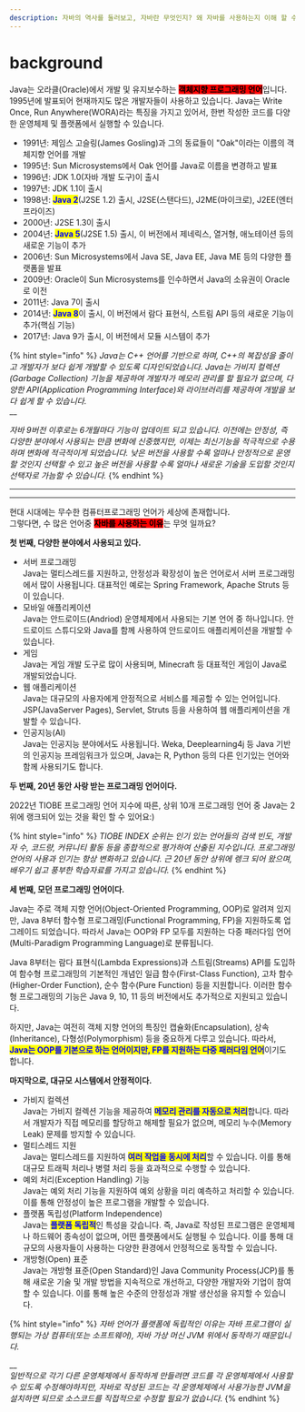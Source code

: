 ```yaml
---
description: 자바의 역사를 둘러보고, 자바란 무엇인지? 왜 자바를 사용하는지 이해 할 수 있습니다:)
---
```


# background

Java는 오라클(Oracle)에서 개발 및 유지보수하는 <mark style="background-color:red;">**객체지향 프로그래밍 언어**</mark>입니다. 1995년에 발표되어 현재까지도 많은 개발자들이 사용하고 있습니다. Java는 Write Once, Run Anywhere(WORA)라는 특징을 가지고 있어서, 한번 작성한 코드를 다양한 운영체제 및 플랫폼에서 실행할 수 있습니다.



* 1991년: 제임스 고슬링(James Gosling)과 그의 동료들이 "Oak"이라는 이름의 객체지향 언어를 개발
* 1995년: Sun Microsystems에서 Oak 언어를 Java로 이름을 변경하고 발표
* 1996년: JDK 1.0(자바 개발 도구)이 출시
* 1997년: JDK 1.1이 출시
* 1998년: <mark style="color:blue;">**Java 2**</mark>(J2SE 1.2) 출시, J2SE(스탠다드), J2ME(마이크로), J2EE(엔터프라이즈)
* 2000년: J2SE 1.3이 출시
* 2004년: <mark style="color:blue;">**Java 5**</mark>(J2SE 1.5) 출시, 이 버전에서 제네릭스, 열거형, 애노테이션 등의 새로운 기능이 추가
* 2006년: Sun Microsystems에서 Java SE, Java EE, Java ME 등의 다양한 플랫폼을 발표
* 2009년: Oracle이 Sun Microsystems를 인수하면서 Java의 소유권이 Oracle로 이전
* 2011년: Java 7이 출시
* 2014년: <mark style="color:blue;">**Java 8**</mark>이 출시, 이 버전에서 람다 표현식, 스트림 API 등의 새로운 기능이 추가(핵심 기능)
* 2017년: Java 9가 출시, 이 버전에서 모듈 시스템이 추가

{% hint style="info" %}
_Java는 C++ 언어를 기반으로 하며, C++의 복잡성을 줄이고 개발자가 보다 쉽게 개발할 수 있도록 디자인되었습니다. Java는 가비지 컬렉션(Garbage Collection) 기능을 제공하여 개발자가 메모리 관리를 할 필요가 없으며, 다양한 API(Application Programming Interface)와 라이브러리를 제공하여 개발을 보다 쉽게 할 수 있습니다._\
__

_자바 9버전 이후로는 6개월마다 기능이 업데이트 되고 있습니다. 이전에는 안정성, 즉 다양한 분야에서 사용되는 만큼 변화에 신중했지만, 이제는 최신기능을 적극적으로 수용하며 변화에 적극적이게 되었습니다. 낮은 버전을 사용할 수록 얼마나 안정적으로 운영할 것인지 선택할 수 있고 높은 버전을 사용할 수록 얼마나 새로운 기술을 도입할 것인지 선택자로 가늠할 수 있습니다._
{% endhint %}

****

****

현대 시대에는 무수한 컴퓨터프로그래밍 언어가 세상에 존재합니다. \
그렇다면, 수 많은 언어중 <mark style="background-color:red;">**자바를 사용하는 이유**</mark>는 무엇 일까요?





**첫 번째, 다양한 분야에서 사용되고 있다.**

* 서버 프로그래밍\
  Java는 멀티스레드를 지원하고, 안정성과 확장성이 높은 언어로서 서버 프로그래밍에서 많이 사용됩니다. 대표적인 예로는 Spring Framework, Apache Struts 등이 있습니다.
* 모바일 애플리케이션\
  Java는 안드로이드(Andriod) 운영체제에서 사용되는 기본 언어 중 하나입니다. 안드로이드 스튜디오와 Java를 함께 사용하여 안드로이드 애플리케이션을 개발할 수 있습니다.
* 게임\
  Java는 게임 개발 도구로 많이 사용되며, Minecraft 등 대표적인 게임이 Java로 개발되었습니다.
* 웹 애플리케이션\
  Java는 대규모의 사용자에게 안정적으로 서비스를 제공할 수 있는 언어입니다. JSP(JavaServer Pages), Servlet, Struts 등을 사용하여 웹 애플리케이션을 개발할 수 있습니다.
* 인공지능(AI)\
  Java는 인공지능 분야에서도 사용됩니다. Weka, Deeplearning4j 등 Java 기반의 인공지능 프레임워크가 있으며, Java는 R, Python 등의 다른 인기있는 언어와 함께 사용되기도 합니다.





**두 번째, 20년 동안 사랑 받는 프로그래밍 언어이다.**

2022년 TIOBE 프로그래밍 언어 지수에 따른, 상위 10개 프로그래밍 언어 중 Java는 2위에 랭크되어 있는 것을 확인 할 수 있어요:)

{% hint style="info" %}
_TIOBE INDEX 순위는 인기 있는 언어들의 검색 빈도, 개발자 수, 코드량, 커뮤니티 활동 등을 종합적으로 평가하여 산출된 지수입니다. 프로그래밍 언어의 사용과 인기는 항상 변화하고 있습니다. 근 20년 동안 상위에 렝크 되어 왔으며, 배우기 쉽고 풍부한 학습자료를 가지고 있습니다._
{% endhint %}





**세 번째, 모던 프로그래밍 언어이다.**

Java는 주로 객체 지향 언어(Object-Oriented Programming, OOP)로 알려져 있지만, Java 8부터 함수형 프로그래밍(Functional Programming, FP)을 지원하도록 업그레이드 되었습니다. 따라서 Java는 OOP와 FP 모두를 지원하는 다중 패러다임 언어(Multi-Paradigm Programming Language)로 분류됩니다.

Java 8부터는 람다 표현식(Lambda Expressions)과 스트림(Streams) API를 도입하여 함수형 프로그래밍의 기본적인 개념인 일급 함수(First-Class Function), 고차 함수(Higher-Order Function), 순수 함수(Pure Function) 등을 지원합니다. 이러한 함수형 프로그래밍의 기능은 Java 9, 10, 11 등의 버전에서도 추가적으로 지원되고 있습니다.

하지만, Java는 여전히 객체 지향 언어의 특징인 캡슐화(Encapsulation), 상속(Inheritance), 다형성(Polymorphism) 등을 중요하게 다루고 있습니다. 따라서, <mark style="color:blue;">**Java는 OOP를 기본으로 하는 언어이지만, FP를 지원하는 다중 패러다임 언어**</mark>이기도 합니다.





**마지막으로, 대규모 시스템에서 안정적이다.**&#x20;

* 가비지 컬렉션\
  Java는 가비지 컬렉션 기능을 제공하여 <mark style="color:blue;">**메모리 관리를 자동으로 처리**</mark>합니다. 따라서 개발자가 직접 메모리를 할당하고 해제할 필요가 없으며, 메모리 누수(Memory Leak) 문제를 방지할 수 있습니다.
* 멀티스레드 지원\
  Java는 멀티스레드를 지원하여 <mark style="color:blue;">**여러 작업을 동시에 처리**</mark>할 수 있습니다. 이를 통해 대규모 트래픽 처리나 병렬 처리 등을 효과적으로 수행할 수 있습니다.
* 예외 처리(Exception Handling) 기능\
  Java는 예외 처리 기능을 지원하여 예외 상황을 미리 예측하고 처리할 수 있습니다. 이를 통해 안정성이 높은 프로그램을 개발할 수 있습니다.
* 플랫폼 독립성(Platform Independence)\
  Java는 <mark style="color:blue;">**플랫폼 독립적**</mark>인 특성을 갖습니다. 즉, Java로 작성된 프로그램은 운영체제나 하드웨어 종속성이 없으며, 어떤 플랫폼에서도 실행될 수 있습니다. 이를 통해 대규모의 사용자들이 사용하는 다양한 환경에서 안정적으로 동작할 수 있습니다.
* 개방형(Open) 표준\
  Java는 개방형 표준(Open Standard)인 Java Community Process(JCP)를 통해 새로운 기술 및 개발 방법을 지속적으로 개선하고, 다양한 개발자와 기업이 참여할 수 있습니다. 이를 통해 높은 수준의 안정성과 개발 생산성을 유지할 수 있습니다.

{% hint style="info" %}
_자바 언어가 플랫폼에 독립적인 이유는 자바 프로그램이 실행되는 가상 컴퓨터(또는 소프트웨어), 자바 가상 머신 JVM 위에서 동작하기 때문입니다._

__\
_일반적으로 각기 다른 운영체제에서 동작하게 만들려면 코드를 각 운영체제에서 사용할 수 있도록 수정해야하지만, 자바로 작성된 코드는 각 운영체제에서 사용가능한 JVM을 설치하면 되므로 소스코드를 직접적으로 수정할 필요가 없습니다._
{% endhint %}
